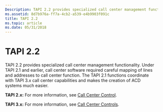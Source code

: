 ```yaml
---
Description: TAPI 2.2 provides specialized call center management functionality.
ms.assetid: 8d7b976a-ff7a-4cb2-a539-e4b9903f091c
title: TAPI 2.2
ms.topic: article
ms.date: 05/31/2018
---
```


# TAPI 2.2

TAPI 2.2 provides specialized call center management functionality. Under TAPI 2.1 and earlier, call center software required careful mapping of lines and addresses to call center function. The TAPI 2.1 functions coordinate with TAPI 3.x call center capabilities and makes the creation of ACD systems much easier.

**TAPI 2.x:** For more information, see [Call Center Control](call-center-control.md).

**TAPI 3.x:** For more information, see [Call Center Controls](https://msdn.microsoft.com/library/ms725998(v=VS.85).aspx).

 

 



